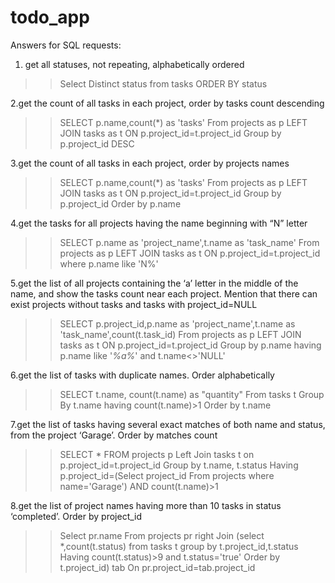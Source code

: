 todo_app  
========
Answers for SQL requests:

1. get all statuses, not repeating, alphabetically ordered

>>Select Distinct status from tasks ORDER BY status

2.get the count of all tasks in each project, order by tasks count descending

>>SELECT p.name,count(*) as 'tasks' From projects as p
LEFT JOIN tasks as t ON p.project_id=t.project_id Group by p.project_id DESC

3.get the count of all tasks in each project, order by projects names

>>SELECT p.name,count(*) as 'tasks' From projects as p
LEFT JOIN tasks as t ON p.project_id=t.project_id Group by p.project_id Order by p.name

4.get the tasks for all projects having the name beginning with “N” letter

>>SELECT p.name as 'project_name',t.name as 'task_name' From projects as p
LEFT JOIN tasks as t ON p.project_id=t.project_id where p.name like 'N%'

5.get the list of all projects containing the ‘a’ letter in the middle of the name, and show the
tasks count near each project. Mention that there can exist projects without tasks and
tasks with project_id=NULL

>>SELECT p.project_id,p.name as 'project_name',t.name as 'task_name',count(t.task_id) From projects as p
LEFT JOIN tasks as t ON p.project_id=t.project_id Group by p.name having p.name like '_%a%_' and t.name<>'NULL'

6.get the list of tasks with duplicate names. Order alphabetically

>>SELECT t.name, count(t.name) as "quantity" From tasks t Group By t.name having count(t.name)>1 Order by t.name

7.get the list of tasks having several exact matches of both name and status, from the
project ‘Garage’. Order by matches count

>>SELECT * FROM projects p Left Join tasks t on p.project_id=t.project_id Group by t.name, t.status Having p.project_id=(Select project_id From projects where name='Garage') AND count(t.name)>1

8.get the list of project names having more than 10 tasks in status ‘completed’. Order by
project_id

>>Select pr.name From projects pr right Join 
(select *,count(t.status) from tasks t group by t.project_id,t.status Having count(t.status)>9 and t.status='true' Order by t.project_id) 
tab On pr.project_id=tab.project_id
